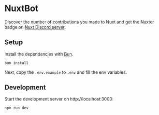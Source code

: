 # NuxtBot

Discover the number of contributions you made to Nuxt and get the Nuxter badge on [Nuxt Discord server](https://chat.nuxt.dev).

## Setup

Install the dependencies with [Bun](https://bun.sh/).

```bash
bun install
```

Next, copy the `.env.example` to `.env` and fill the env variables.

## Development

Start the development server on http://localhost:3000:

```bash
npm run dev
```
